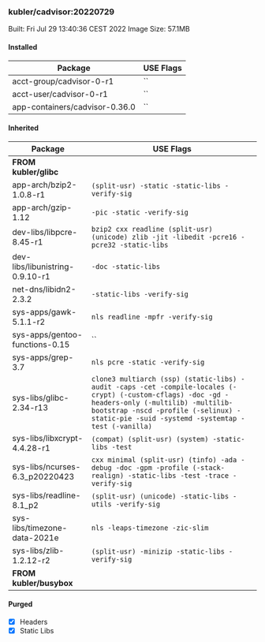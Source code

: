 ### kubler/cadvisor:20220729

Built: Fri Jul 29 13:40:36 CEST 2022
Image Size: 57.1MB

#### Installed
Package | USE Flags
--------|----------
acct-group/cadvisor-0-r1 | ``
acct-user/cadvisor-0-r1 | ``
app-containers/cadvisor-0.36.0 | ``
#### Inherited
Package | USE Flags
--------|----------
**FROM kubler/glibc** |
app-arch/bzip2-1.0.8-r1 | `(split-usr) -static -static-libs -verify-sig`
app-arch/gzip-1.12 | `-pic -static -verify-sig`
dev-libs/libpcre-8.45-r1 | `bzip2 cxx readline (split-usr) (unicode) zlib -jit -libedit -pcre16 -pcre32 -static-libs`
dev-libs/libunistring-0.9.10-r1 | `-doc -static-libs`
net-dns/libidn2-2.3.2 | `-static-libs -verify-sig`
sys-apps/gawk-5.1.1-r2 | `nls readline -mpfr -verify-sig`
sys-apps/gentoo-functions-0.15 | ``
sys-apps/grep-3.7 | `nls pcre -static -verify-sig`
sys-libs/glibc-2.34-r13 | `clone3 multiarch (ssp) (static-libs) -audit -caps -cet -compile-locales (-crypt) (-custom-cflags) -doc -gd -headers-only (-multilib) -multilib-bootstrap -nscd -profile (-selinux) -static-pie -suid -systemd -systemtap -test (-vanilla)`
sys-libs/libxcrypt-4.4.28-r1 | `(compat) (split-usr) (system) -static-libs -test`
sys-libs/ncurses-6.3_p20220423 | `cxx minimal (split-usr) (tinfo) -ada -debug -doc -gpm -profile (-stack-realign) -static-libs -test -trace -verify-sig`
sys-libs/readline-8.1_p2 | `(split-usr) (unicode) -static-libs -utils -verify-sig`
sys-libs/timezone-data-2021e | `nls -leaps-timezone -zic-slim`
sys-libs/zlib-1.2.12-r2 | `(split-usr) -minizip -static-libs -verify-sig`
**FROM kubler/busybox** |
#### Purged
- [x] Headers
- [x] Static Libs
